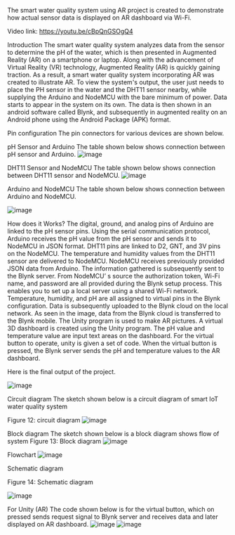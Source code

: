 
The smart water quality system using AR project is created to demonstrate how actual sensor data is displayed on AR dashboard via Wi-Fi. 
 
Video link:  https://youtu.be/cBpQnGSOgQ4




Introduction
The smart water quality system analyzes data from the sensor to determine the pH of the water, which is then presented in Augmented Reality (AR) on a smartphone or laptop. Along with the advancement of Virtual Reality (VR) technology, Augmented Reality (AR) is quickly gaining traction. As a result, a smart water quality system incorporating AR was created to illustrate AR. To view the system's output, the user just needs to place the PH sensor in the water and the DHT11 sensor nearby, while supplying the Arduino and NodeMCU with the bare minimum of power. Data starts to appear in the system on its own. The data is then shown in an android software called Blynk, and subsequently in augmented reality on an Android phone using the Android Package (APK) format.






Pin configuration
The pin connectors for various devices are shown below.


pH Sensor and Arduino
The table shown below shows connection between pH sensor and Arduino.
![image](https://user-images.githubusercontent.com/57608136/172221422-6a4c89c1-a4ab-4a14-89cb-a48ef4e649b0.png)

 

DHT11 Sensor and NodeMCU
The table shown below shows connection between DHT11 sensor and NodeMCU.
![image](https://user-images.githubusercontent.com/57608136/172221455-0cd01944-26de-40e1-9097-6c44e9a3d0e7.png)

 

Arduino and NodeMCU
The table shown below shows connection between Arduino and NodeMCU.
 
![image](https://user-images.githubusercontent.com/57608136/172221464-ec5ea595-a183-498a-b90e-dd561ebe046c.png)



How does it Works?
The digital, ground, and analog pins of Arduino are linked to the pH sensor pins. Using the serial communication protocol, Arduino receives the pH value from the pH sensor and sends it to NodeMCU in JSON format.
DHT11 pins are linked to D2, GNT, and 3V pins on the NodeMCU. The temperature and humidity values from the DHT11 sensor are delivered to NodeMCU. NodeMCU receives previously provided JSON data from Arduino. The information gathered is subsequently sent to the Blynk server.
From NodeMCU’ s source the authorization token, Wi-Fi name, and password are all provided during the Blynk setup process. This enables you to set up a local server using a shared Wi-Fi network. Temperature, humidity, and pH are all assigned to virtual pins in the Blynk configuration. Data is subsequently uploaded to the Blynk cloud on the local network. As seen in the image, data from the Blynk cloud is transferred to the Blynk mobile.
The Unity program is used to make AR pictures. A virtual 3D dashboard is created using the Unity program. The pH value and temperature value are input text areas on the dashboard. For the virtual button to operate, unity is given a set of code. When the virtual button is pressed, the Blynk server sends the pH and temperature values to the AR dashboard.



Here is the final output of the project.
 
![image](https://user-images.githubusercontent.com/57608136/172221537-b2742f2b-b251-48bb-bc96-5f9b31a22b95.png)





Circuit diagram
The sketch shown below is a circuit diagram of smart IoT water quality system
 
 
Figure 12: circuit diagram
![image](https://user-images.githubusercontent.com/57608136/172221631-c0fe8f68-4802-4c65-9330-dc964936d07e.png)



Block diagram
The sketch shown below is a block diagram shows flow of system 
Figure 13: Block diagram
![image](https://user-images.githubusercontent.com/57608136/172221740-694f11c1-f1a2-4e9f-854b-748dfc410dd6.png)







Flowchart
 ![image](https://user-images.githubusercontent.com/57608136/172221770-1cd5a198-cc42-49ae-87f7-9c4a2090515d.png)

 
 
Schematic diagram
 
Figure 14: Schematic diagram

![image](https://user-images.githubusercontent.com/57608136/172221825-fb262ca5-1f55-43cd-a024-dd978165fd58.png)





For Unity (AR)
The code shown below is for the virtual button, which on pressed sends request signal to Blynk server and receives data and later displayed on AR dashboard. 
 ![image](https://user-images.githubusercontent.com/57608136/172221914-25195a85-0154-48b0-a7e1-789ea03651d4.png)
![image](https://user-images.githubusercontent.com/57608136/172221929-b04daf97-d906-4785-828a-97f77d1c36ef.png)

 
